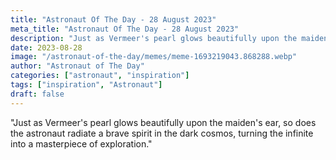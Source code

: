 ```yaml
---
title: "Astronaut Of The Day - 28 August 2023"
meta_title: "Astronaut Of The Day - 28 August 2023"
description: "Just as Vermeer's pearl glows beautifully upon the maiden's ear, so does the astronaut radiate a brave spirit in the dark cosmos, turning the infinite into a masterpiece of exploration."
date: 2023-08-28
image: "/astronaut-of-the-day/memes/meme-1693219043.868288.webp"
author: "Astronaut of The Day"
categories: ["astronaut", "inspiration"]
tags: ["inspiration", "Astronaut"]
draft: false
---
```

"Just as Vermeer's pearl glows beautifully upon the maiden's ear, so does the astronaut radiate a brave spirit in the dark cosmos, turning the infinite into a masterpiece of exploration."
        
